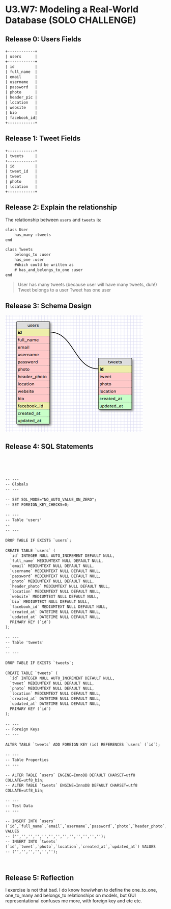 # U3.W7: Modeling a Real-World Database (SOLO CHALLENGE)

## Release 0: Users Fields
<!-- Identify the fields Twitter collects data for -->
```
+------------+
| users      |
+------------+
| id         |
| full_name  |
| email      |
| username   |
| password   |
| photo      |
| header_pic |
| location   |
| website    |
| bio        |
| facebook_id|
+------------+
```

## Release 1: Tweet Fields
<!-- Identify the fields Twitter uses to represent/display a tweet. What are you required or allowed to enter? -->

```
+------------+
| tweets     |
+------------+
| id         |
| tweet_id   |
| tweet      |
| photo      |
| location   |
+------------+
```

## Release 2: Explain the relationship
The relationship between `users` and `tweets` is: 
<!-- because... -->
```
class User
	has_many :tweets
end
```

```
class Tweets
	belongs_to :user
	has_one :user
	#Which could be written as
	# has_and_belongs_to_one :user
end

```
> User has many tweets (because user will have many tweets, duh!)
> Tweet belongs to a user
> Tweet has one user

## Release 3: Schema Design
<!-- Include your image (inline) of your schema -->
![twitter_schema](../imgs/twitter_schema.png)

## Release 4: SQL Statements
<!-- Include your SQL Statements. How can you make markdown files show blocks of code? -->

```




-- ---
-- Globals
-- ---

-- SET SQL_MODE="NO_AUTO_VALUE_ON_ZERO";
-- SET FOREIGN_KEY_CHECKS=0;

-- ---
-- Table 'users'
-- 
-- ---

DROP TABLE IF EXISTS `users`;

CREATE TABLE `users` (
  `id` INTEGER NULL AUTO_INCREMENT DEFAULT NULL,
  `full_name` MEDIUMTEXT NULL DEFAULT NULL,
  `email` MEDIUMTEXT NULL DEFAULT NULL,
  `username` MEDIUMTEXT NULL DEFAULT NULL,
  `password` MEDIUMTEXT NULL DEFAULT NULL,
  `photo` MEDIUMTEXT NULL DEFAULT NULL,
  `header_photo` MEDIUMTEXT NULL DEFAULT NULL,
  `location` MEDIUMTEXT NULL DEFAULT NULL,
  `website` MEDIUMTEXT NULL DEFAULT NULL,
  `bio` MEDIUMTEXT NULL DEFAULT NULL,
  `facebook_id` MEDIUMTEXT NULL DEFAULT NULL,
  `created_at` DATETIME NULL DEFAULT NULL,
  `updated_at` DATETIME NULL DEFAULT NULL,
  PRIMARY KEY (`id`)
);

-- ---
-- Table 'tweets'
-- 
-- ---

DROP TABLE IF EXISTS `tweets`;

CREATE TABLE `tweets` (
  `id` INTEGER NULL AUTO_INCREMENT DEFAULT NULL,
  `tweet` MEDIUMTEXT NULL DEFAULT NULL,
  `photo` MEDIUMTEXT NULL DEFAULT NULL,
  `location` MEDIUMTEXT NULL DEFAULT NULL,
  `created_at` DATETIME NULL DEFAULT NULL,
  `updated_at` DATETIME NULL DEFAULT NULL,
  PRIMARY KEY (`id`)
);

-- ---
-- Foreign Keys
-- ---

ALTER TABLE `tweets` ADD FOREIGN KEY (id) REFERENCES `users` (`id`);

-- ---
-- Table Properties
-- ---

-- ALTER TABLE `users` ENGINE=InnoDB DEFAULT CHARSET=utf8 COLLATE=utf8_bin;
-- ALTER TABLE `tweets` ENGINE=InnoDB DEFAULT CHARSET=utf8 COLLATE=utf8_bin;

-- ---
-- Test Data
-- ---

-- INSERT INTO `users` (`id`,`full_name`,`email`,`username`,`password`,`photo`,`header_photo`,`location`,`website`,`bio`,`facebook_id`,`created_at`,`updated_at`) VALUES
-- ('','','','','','','','','','','','','');
-- INSERT INTO `tweets` (`id`,`tweet`,`photo`,`location`,`created_at`,`updated_at`) VALUES
-- ('','','','','','');



```

## Release 5: Reflection
<!-- Be sure to add your reflection here!!! -->
I exercise is not that bad. I do know how/when to define the one_to_one, one_to_many and belongs_to relationships on models, but GUI representational confuses me more, with foreign key and etc etc.